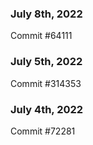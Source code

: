 ### July 8th, 2022

Commit #64111

### July 5th, 2022

Commit #314353


### July 4th, 2022

Commit #72281
